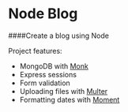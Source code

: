 # Node Blog

####Create a blog using Node

Project features:

* MongoDB with [Monk](https://github.com/Automattic/monk)
* Express sessions
* Form validation
* Uploading files with [Multer](https://github.com/expressjs/multer)
* Formatting dates with [Moment](http://momentjs.com/)